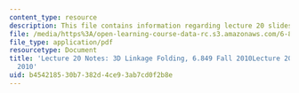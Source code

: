 ```yaml
---
content_type: resource
description: This file contains information regarding lecture 20 slides.
file: /media/https%3A/open-learning-course-data-rc.s3.amazonaws.com/6-849-geometric-folding-algorithms-linkages-origami-polyhedra-fall-2012/b454218530b7382d4ce93ab7cd0f2b8e_MIT6_849F12_L20.pdf
file_type: application/pdf
resourcetype: Document
title: 'Lecture 20 Notes: 3D Linkage Folding, 6.849 Fall 2010Lecture 20 Notes, Fall
  2010'
uid: b4542185-30b7-382d-4ce9-3ab7cd0f2b8e
---
```

